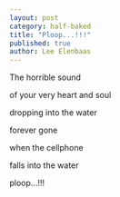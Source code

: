 ```yaml
---
layout: post
category: half-baked
title: "Ploop...!!!"
published: true
author: Lee Elenbaas
---
```


The horrible sound

of your very heart and soul

dropping into the water

forever gone

when the cellphone

falls into the water

ploop...!!!
